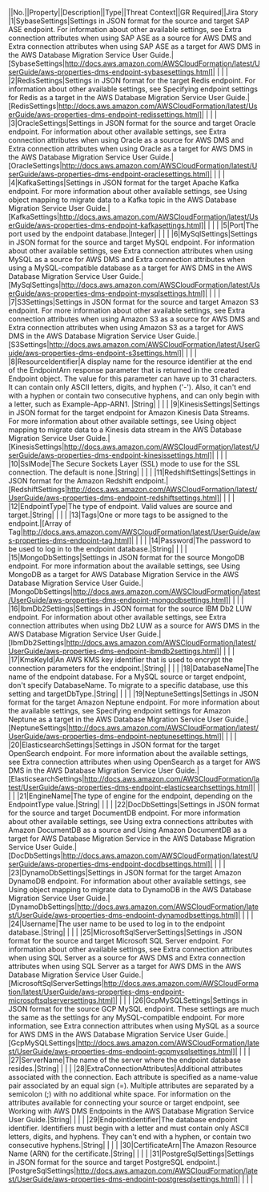 ||No.||Property||Description||Type||Threat Context||GR Required||Jira Story
|1|SybaseSettings|Settings in JSON format for the source and target SAP ASE endpoint. For information about other available settings, see  Extra connection attributes when using SAP ASE as a source for AWS DMS and  Extra connection attributes when using SAP ASE as a target for AWS DMS in the  AWS Database Migration Service User Guide.|[SybaseSettings|http://docs.aws.amazon.com/AWSCloudFormation/latest/UserGuide/aws-properties-dms-endpoint-sybasesettings.html]| | | |
|2|RedisSettings|Settings in JSON format for the target Redis endpoint. For information about other available settings, see  Specifying endpoint settings for Redis as a target in the  AWS Database Migration Service User Guide.|[RedisSettings|http://docs.aws.amazon.com/AWSCloudFormation/latest/UserGuide/aws-properties-dms-endpoint-redissettings.html]| | | |
|3|OracleSettings|Settings in JSON format for the source and target Oracle endpoint. For information about other available settings, see  Extra connection attributes when using Oracle as a source for AWS DMS and  Extra connection attributes when using Oracle as a target for AWS DMS in the  AWS Database Migration Service User Guide.|[OracleSettings|http://docs.aws.amazon.com/AWSCloudFormation/latest/UserGuide/aws-properties-dms-endpoint-oraclesettings.html]| | | |
|4|KafkaSettings|Settings in JSON format for the target Apache Kafka endpoint. For more information about other available settings, see  Using object mapping to migrate data to a Kafka topic in the  AWS Database Migration Service User Guide.|[KafkaSettings|http://docs.aws.amazon.com/AWSCloudFormation/latest/UserGuide/aws-properties-dms-endpoint-kafkasettings.html]| | | |
|5|Port|The port used by the endpoint database.|Integer| | | |
|6|MySqlSettings|Settings in JSON format for the source and target MySQL endpoint. For information about other available settings, see  Extra connection attributes when using MySQL as a source for AWS DMS and  Extra connection attributes when using a MySQL-compatible database as a target for AWS DMS in the  AWS Database Migration Service User Guide.|[MySqlSettings|http://docs.aws.amazon.com/AWSCloudFormation/latest/UserGuide/aws-properties-dms-endpoint-mysqlsettings.html]| | | |
|7|S3Settings|Settings in JSON format for the source and target Amazon S3 endpoint. For more information about other available settings, see  Extra connection attributes when using Amazon S3 as a source for AWS DMS and  Extra connection attributes when using Amazon S3 as a target for AWS DMS in the AWS Database Migration Service User Guide.|[S3Settings|http://docs.aws.amazon.com/AWSCloudFormation/latest/UserGuide/aws-properties-dms-endpoint-s3settings.html]| | | |
|8|ResourceIdentifier|A display name for the resource identifier at the end of the EndpointArn response parameter that is returned in the created Endpoint object. The value for this parameter can have up to 31 characters. It can contain only ASCII letters, digits, and hyphen ('-'). Also, it can't end with a hyphen or contain two consecutive hyphens, and can only begin with a letter, such as Example-App-ARN1. |String| | | |
|9|KinesisSettings|Settings in JSON format for the target endpoint for Amazon Kinesis Data Streams.  For more information about other available settings, see   Using object mapping to migrate data to a Kinesis data stream in the  AWS Database Migration Service User Guide.|[KinesisSettings|http://docs.aws.amazon.com/AWSCloudFormation/latest/UserGuide/aws-properties-dms-endpoint-kinesissettings.html]| | | |
|10|SslMode|The Secure Sockets Layer (SSL) mode to use for the SSL connection. The default is none.|String| | | |
|11|RedshiftSettings|Settings in JSON format for the Amazon Redshift endpoint.|[RedshiftSettings|http://docs.aws.amazon.com/AWSCloudFormation/latest/UserGuide/aws-properties-dms-endpoint-redshiftsettings.html]| | | |
|12|EndpointType|The type of endpoint. Valid values are source and target.|String| | | |
|13|Tags|One or more tags to be assigned to the endpoint.|[Array of Tag|http://docs.aws.amazon.com/AWSCloudFormation/latest/UserGuide/aws-properties-dms-endpoint-tag.html]| | | |
|14|Password|The password to be used to log in to the endpoint database.|String| | | |
|15|MongoDbSettings|Settings in JSON format for the source MongoDB endpoint. For more information about the available settings, see   Using MongoDB as a target for AWS Database Migration Service in the  AWS Database Migration Service User Guide.|[MongoDbSettings|http://docs.aws.amazon.com/AWSCloudFormation/latest/UserGuide/aws-properties-dms-endpoint-mongodbsettings.html]| | | |
|16|IbmDb2Settings|Settings in JSON format for the source IBM Db2 LUW endpoint. For information about other available settings, see  Extra connection attributes when using Db2 LUW as a source for AWS DMS in the  AWS Database Migration Service User Guide.|[IbmDb2Settings|http://docs.aws.amazon.com/AWSCloudFormation/latest/UserGuide/aws-properties-dms-endpoint-ibmdb2settings.html]| | | |
|17|KmsKeyId|An AWS KMS key identifier that is used to encrypt the connection parameters for the endpoint.|String| | | |
|18|DatabaseName|The name of the endpoint database. For a MySQL source or target endpoint, don't specify DatabaseName. To migrate to a specific database, use this setting and targetDbType.|String| | | |
|19|NeptuneSettings|Settings in JSON format for the target Amazon Neptune endpoint. For more information about the available settings, see  Specifying endpoint settings for Amazon Neptune as a target  in the  AWS Database Migration Service User Guide.|[NeptuneSettings|http://docs.aws.amazon.com/AWSCloudFormation/latest/UserGuide/aws-properties-dms-endpoint-neptunesettings.html]| | | |
|20|ElasticsearchSettings|Settings in JSON format for the target OpenSearch endpoint. For more information  about the available settings, see  Extra connection attributes when using OpenSearch as a target for AWS DMS in the  AWS Database Migration Service User Guide.|[ElasticsearchSettings|http://docs.aws.amazon.com/AWSCloudFormation/latest/UserGuide/aws-properties-dms-endpoint-elasticsearchsettings.html]| | | |
|21|EngineName|The type of engine for the endpoint, depending on the EndpointType value.|String| | | |
|22|DocDbSettings|Settings in JSON format for the source and target DocumentDB endpoint. For more information about other available settings, see  Using extra connections attributes with Amazon DocumentDB as a source and  Using Amazon DocumentDB as a target for AWS Database Migration Service in the  AWS Database Migration Service User Guide.|[DocDbSettings|http://docs.aws.amazon.com/AWSCloudFormation/latest/UserGuide/aws-properties-dms-endpoint-docdbsettings.html]| | | |
|23|DynamoDbSettings|Settings in JSON format for the target Amazon DynamoDB endpoint. For information about other available settings, see  Using object mapping to migrate data to DynamoDB in the  AWS Database Migration Service User Guide.|[DynamoDbSettings|http://docs.aws.amazon.com/AWSCloudFormation/latest/UserGuide/aws-properties-dms-endpoint-dynamodbsettings.html]| | | |
|24|Username|The user name to be used to log in to the endpoint database.|String| | | |
|25|MicrosoftSqlServerSettings|Settings in JSON format for the source and target Microsoft SQL Server endpoint.  For information about other available settings, see  Extra connection attributes when using SQL Server as a source for AWS DMS and   Extra connection attributes when using SQL Server as a target for AWS DMS in the  AWS Database Migration Service User Guide.|[MicrosoftSqlServerSettings|http://docs.aws.amazon.com/AWSCloudFormation/latest/UserGuide/aws-properties-dms-endpoint-microsoftsqlserversettings.html]| | | |
|26|GcpMySQLSettings|Settings in JSON format for the source GCP MySQL endpoint. These settings are much the same as the settings for any MySQL-compatible endpoint. For more information, see  Extra connection attributes when using MySQL as a source for AWS DMS in the  AWS Database Migration Service User Guide.|[GcpMySQLSettings|http://docs.aws.amazon.com/AWSCloudFormation/latest/UserGuide/aws-properties-dms-endpoint-gcpmysqlsettings.html]| | | |
|27|ServerName|The name of the server where the endpoint database resides.|String| | | |
|28|ExtraConnectionAttributes|Additional attributes associated with the connection. Each attribute is specified as a name-value pair associated by an equal sign (=). Multiple attributes are separated by a semicolon (;) with no additional white space. For information on the attributes available for connecting your source or target endpoint, see  Working with AWS DMS Endpoints in the  AWS Database Migration Service User Guide.|String| | | |
|29|EndpointIdentifier|The database endpoint identifier. Identifiers must begin with a letter and must contain only ASCII letters, digits, and hyphens. They can't end with a hyphen, or contain two consecutive hyphens.|String| | | |
|30|CertificateArn|The Amazon Resource Name (ARN) for the certificate.|String| | | |
|31|PostgreSqlSettings|Settings in JSON format for the source and target PostgreSQL endpoint.|[PostgreSqlSettings|http://docs.aws.amazon.com/AWSCloudFormation/latest/UserGuide/aws-properties-dms-endpoint-postgresqlsettings.html]| | | |
